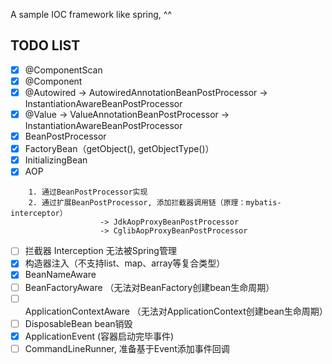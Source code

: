 
A sample IOC framework like spring, ^^


## TODO LIST

* [x] @ComponentScan
* [x] @Component
* [x] @Autowired -> AutowiredAnnotationBeanPostProcessor -> InstantiationAwareBeanPostProcessor
* [x] @Value -> ValueAnnotationBeanPostProcessor -> InstantiationAwareBeanPostProcessor
* [x] BeanPostProcessor
* [x] FactoryBean（getObject(), getObjectType()）
* [x] InitializingBean
* [x] AOP 
```   
    1. 通过BeanPostProcessor实现
    2. 通过扩展BeanPostProcessor, 添加拦截器调用链（原理：mybatis-interceptor）
                    -> JdkAopProxyBeanPostProcessor
                    -> CglibAopProxyBeanPostProcessor
```
* [ ] 拦截器 Interception 无法被Spring管理
* [x] 构造器注入（不支持list、map、array等复合类型）
* [x] BeanNameAware
* [ ] BeanFactoryAware （无法对BeanFactory创建bean生命周期）
* [ ] ApplicationContextAware （无法对ApplicationContext创建bean生命周期）
* [ ] DisposableBean bean销毁
* [x] ApplicationEvent (容器启动完毕事件)
* [ ] CommandLineRunner, 准备基于Event添加事件回调
